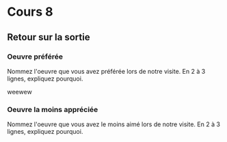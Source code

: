 # Cours 8
## Retour sur la sortie

### Oeuvre préférée
Nommez l'oeuvre que vous avez préférée lors de notre visite. En 2 à 3 lignes, expliquez pourquoi. 

weewew
### Oeuvre la moins appréciée
Nommez l'oeuvre que vous avez le moins aimé lors de notre visite. En 2 à 3 lignes, expliquez pourquoi. 

